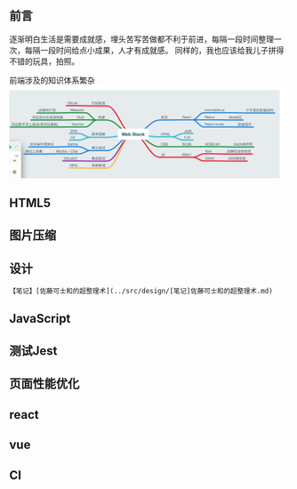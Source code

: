 ## 前言
逐渐明白生活是需要成就感，埋头苦写苦做都不利于前进，每隔一段时间整理一次，每隔一段时间给点小成果，人才有成就感。
同样的，我也应该给我儿子拼得不错的玩具，拍照。

前端涉及的知识体系繁杂
![image](./src/images/web_stack.png)

## HTML5
## 图片压缩
## 设计
	【笔记】[佐藤可士和的超整理术](../src/design/[笔记]佐藤可士和的超整理术.md)
## JavaScript
## 测试Jest
## 页面性能优化
## react
## vue
## CI

